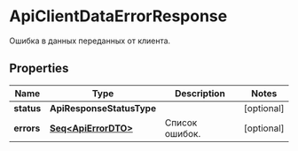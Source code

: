 

# ApiClientDataErrorResponse

Ошибка в данных переданных от клиента.

## Properties

Name | Type | Description | Notes
------------ | ------------- | ------------- | -------------
**status** | **ApiResponseStatusType** |  |  [optional]
**errors** | [**Seq&lt;ApiErrorDTO&gt;**](ApiErrorDTO.md) | Список ошибок. |  [optional]



